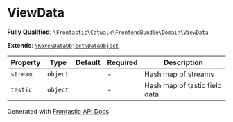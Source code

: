 #  ViewData

**Fully Qualified**: [`\Frontastic\Catwalk\FrontendBundle\Domain\ViewData`](../../../../src/php/FrontendBundle/Domain/ViewData.php)

**Extends**: [`\Kore\DataObject\DataObject`](https://github.com/kore/DataObject)

Property|Type|Default|Required|Description
--------|----|-------|--------|-----------
`stream` | `object` |  | - | Hash map of streams
`tastic` | `object` |  | - | Hash map of tastic field data

Generated with [Frontastic API Docs](https://github.com/FrontasticGmbH/apidocs).
